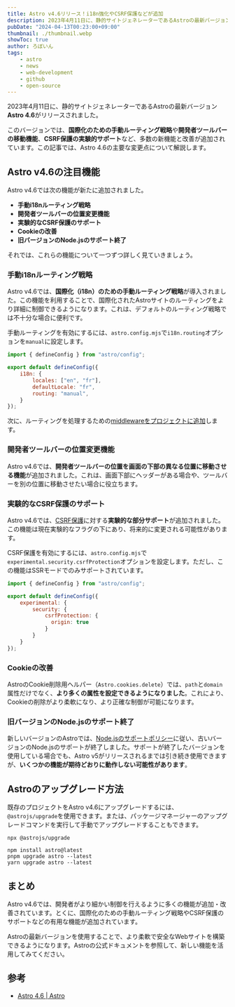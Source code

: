 ```yaml
---
title: Astro v4.6リリース！i18n強化やCSRF保護などが追加
description: 2023年4月11日に、静的サイトジェネレーターであるAstroの最新バージョンAstro 4.6がリリースされました。このバージョンでは、国際化のための手動ルーティング戦略や開発者ツールバーの移動機能、CSRF保護の実験的サポートなど、多数の新機能と改善が追加されています。
pubDate: "2024-04-13T00:23:00+09:00"
thumbnail: ./thumbnail.webp
showToc: true
author: ろぼいん
tags:
    - astro
    - news
    - web-development
    - github
    - open-source
---
```


2023年4月11日に、静的サイトジェネレーターであるAstroの最新バージョン**Astro 4.6**がリリースされました。

このバージョンでは、**国際化のための手動ルーティング戦略**や**開発者ツールバーの移動機能**、**CSRF保護の実験的サポート**など、多数の新機能と改善が追加されています。この記事では、Astro 4.6の主要な変更点について解説します。

<!-- toc -->

## Astro v4.6の注目機能

Astro v4.6では次の機能が新たに追加されました。

- **手動i18nルーティング戦略**
- **開発者ツールバーの位置変更機能**
- **実験的なCSRF保護のサポート**
- **Cookieの改善**
- **旧バージョンのNode.jsのサポート終了**

それでは、これらの機能について一つずつ詳しく見ていきましょう。

### 手動i18nルーティング戦略

Astro v4.6では、**国際化（i18n）のための手動ルーティング戦略**が導入されました。この機能を利用することで、国際化されたAstroサイトのルーティングをより詳細に制御できるようになります。これは、デフォルトのルーティング戦略では不十分な場合に便利です。

手動ルーティングを有効にするには、``astro.config.mjs``で``i18n.routing``オプションを``manual``に設定します。

```js title="astro.config.mjs"
import { defineConfig } from "astro/config";

export default defineConfig({
    i18n: {
        locales: ["en", "fr"],
        defaultLocale: "fr",
        routing: "manual",
    }
});
```

次に、ルーティングを処理するための[middlewareをプロジェクトに追加](https://docs.astro.build/en/guides/middleware/)します。

### 開発者ツールバーの位置変更機能

Astro v4.6では、**開発者ツールバーの位置を画面の下部の異なる位置に移動させる機能**が追加されました。これは、画面下部にヘッダーがある場合や、ツールバーを別の位置に移動させたい場合に役立ちます。

### 実験的なCSRF保護のサポート

Astro v4.6では、[CSRF保護](https://developer.mozilla.org/ja/docs/Glossary/CSRF)に対する**実験的な部分サポート**が追加されました。この機能は現在実験的なフラグの下にあり、将来的に変更される可能性があります。

CSRF保護を有効にするには、``astro.config.mjs``で``experimental.security.csrfProtection``オプションを設定します。ただし、この機能はSSRモードでのみサポートされています。

```js title="astro.config.mjs"
import { defineConfig } from "astro/config";

export default defineConfig({
    experimental: {
        security: {
            csrfProtection: {
              origin: true
            }
        }
    }
});
```

### Cookieの改善

AstroのCookie削除用ヘルパー（``Astro.cookies.delete``）では、``path``と``domain``属性だけでなく、**より多くの属性を設定できるようになりました**。これにより、Cookieの削除がより柔軟になり、より正確な制御が可能になります。

### 旧バージョンのNode.jsのサポート終了

新しいバージョンのAstroでは、[Node.jsのサポートポリシー](https://docs.astro.build/en/upgrade-astro/#nodejs-support-and-upgrade-policies)に従い、古いバージョンのNode.jsのサポートが終了しました。サポートが終了したバージョンを使用している場合でも、Astro v5がリリースされるまでは引き続き使用できますが、**いくつかの機能が期待どおりに動作しない可能性があります**。

## Astroのアップグレード方法

既存のプロジェクトをAstro v4.6にアップグレードするには、``@astrojs/upgrade``を使用できます。または、パッケージマネージャーのアップグレードコマンドを実行して手動でアップグレードすることもできます。

```shell
npx @astrojs/upgrade
```

```shell
npm install astro@latest
pnpm upgrade astro --latest
yarn upgrade astro --latest
```

## まとめ

Astro v4.6では、開発者がより細かい制御を行えるように多くの機能が追加・改善されています。とくに、国際化のための手動ルーティング戦略やCSRF保護のサポートなどの有用な機能が追加されています。

Astroの最新バージョンを使用することで、より柔軟で安全なWebサイトを構築できるようになります。Astroの公式ドキュメントを参照して、新しい機能を活用してみてください。

## 参考

- [Astro 4.6 | Astro](https://astro.build/blog/astro-460/)
